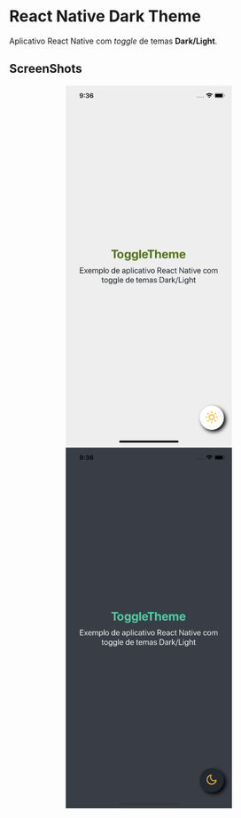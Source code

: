 # React Native Dark Theme
Aplicativo React Native com _toggle_ de temas **Dark/Light**.


## ScreenShots

<p align="center">
  <img src="screenshots/lightTheme.png" width="300" />
  <img src="screenshots/darkTheme.png" width="300" />
</p>
